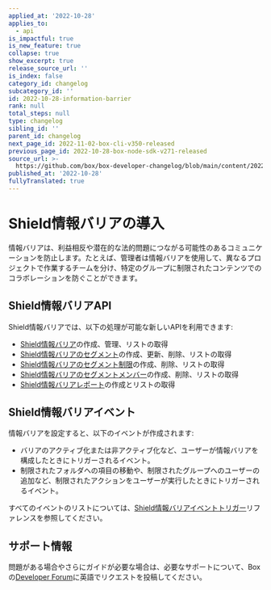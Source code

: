 ```yaml
---
applied_at: '2022-10-28'
applies_to:
  - api
is_impactful: true
is_new_feature: true
collapse: true
show_excerpt: true
release_source_url: ''
is_index: false
category_id: changelog
subcategory_id: ''
id: 2022-10-28-information-barrier
rank: null
total_steps: null
type: changelog
sibling_id: ''
parent_id: changelog
next_page_id: 2022-11-02-box-cli-v350-released
previous_page_id: 2022-10-28-box-node-sdk-v271-released
source_url: >-
  https://github.com/box/box-developer-changelog/blob/main/content/2022/10-28-information-barrier.md
published_at: '2022-10-28'
fullyTranslated: true
---
```

# Shield情報バリアの導入

情報バリアは、利益相反や潜在的な法的問題につながる可能性のあるコミュニケーションを防止します。たとえば、管理者は情報バリアを使用して、異なるプロジェクトで作業するチームを分け、特定のグループに制限されたコンテンツでのコラボレーションを防ぐことができます。

<!-- more -->

## Shield情報バリアAPI

Shield情報バリアでは、以下の処理が可能な新しいAPIを利用できます:

* [Shield情報バリア][2]の作成、管理、リストの取得
* [Shield情報バリアのセグメント][3]の作成、更新、削除、リストの取得
* [Shield情報バリアのセグメント制限][4]の作成、削除、リストの取得
* [Shield情報バリアのセグメントメンバー][5]の作成、削除、リストの取得
* [Shield情報バリアレポート][6]の作成とリストの取得

## Shield情報バリアイベント

情報バリアを設定すると、以下のイベントが作成されます:

* バリアのアクティブ化または非アクティブ化など、ユーザーが情報バリアを構成したときにトリガーされるイベント。
* 制限されたフォルダへの項目の移動や、制限されたグループへのユーザーの追加など、制限されたアクションをユーザーが実行したときにトリガーされるイベント。

すべてのイベントのリストについては、[Shield情報バリアイベントトリガー][7]リファレンスを参照してください。

## サポート情報

問題がある場合やさらにガイドが必要な場合は、必要なサポートについて、Boxの[Developer Forum][1]に英語でリクエストを投稿してください。

[1]: https://support.box.com/hc/en-us/community/topics/360001932973-Platform-and-Developer-Forum

[2]: r://shield-information-barrier

[3]: r://shield-information-barrier-segment

[4]: r://shield-information-barrier-segment-restriction

[5]: r://shield-information-barrier-segment-member

[6]: r://shield-information-barrier-report

[7]: g://events/event-triggers/shield-information-barrier-events
